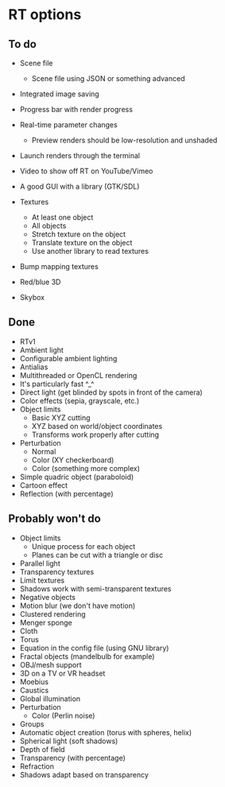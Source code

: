 # RT options

## To do
* Scene file
  * Scene file using JSON or something advanced
* Integrated image saving
* Progress bar with render progress
* Real-time parameter changes
  * Preview renders should be low-resolution and unshaded
* Launch renders through the terminal
* Video to show off RT on YouTube/Vimeo
* A good GUI with a library (GTK/SDL)

* Textures
  * At least one object
  * All objects
  * Stretch texture on the object
  * Translate texture on the object
  * Use another library to read textures
* Bump mapping textures

* Red/blue 3D
* Skybox

## Done
* RTv1
* Ambient light
* Configurable ambient lighting
* Antialias
* Multithreaded or OpenCL rendering
* It's particularly fast ^_^
* Direct light (get blinded by spots in front of the camera)
* Color effects (sepia, grayscale, etc.)
* Object limits
  * Basic XYZ cutting
  * XYZ based on world/object coordinates
  * Transforms work properly after cutting
* Perturbation
  * Normal
  * Color (XY checkerboard)
  * Color (something more complex)
* Simple quadric object (paraboloid)
* Cartoon effect
* Reflection (with percentage)

## Probably won't do
* Object limits
  * Unique process for each object
  * Planes can be cut with a triangle or disc
* Parallel light
* Transparency textures
* Limit textures
* Shadows work with semi-transparent textures
* Negative objects
* Motion blur (we don't have motion)
* Clustered rendering
* Menger sponge
* Cloth
* Torus
* Equation in the config file (using GNU library)
* Fractal objects (mandelbulb for example)
* OBJ/mesh support
* 3D on a TV or VR headset
* Moebius
* Caustics
* Global illumination
* Perturbation
  * Color (Perlin noise)
* Groups
* Automatic object creation (torus with spheres, helix)
* Spherical light (soft shadows)
* Depth of field
* Transparency (with percentage)
* Refraction
* Shadows adapt based on transparency
